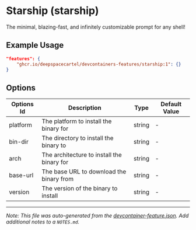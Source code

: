 
# Starship (starship)

The minimal, blazing-fast, and infinitely customizable prompt for any shell!

## Example Usage

```json
"features": {
    "ghcr.io/deepspacecartel/devcontainers-features/starship:1": {}
}
```

## Options

| Options Id | Description | Type | Default Value |
|-----|-----|-----|-----|
| platform | The platform to install the binary for | string | - |
| bin-dir | The directory to install the binary to | string | - |
| arch | The architecture to install the binary for | string | - |
| base-url | The base URL to download the binary from | string | - |
| version | The version of the binary to install | string | - |



---

_Note: This file was auto-generated from the [devcontainer-feature.json](devcontainer-feature.json).  Add additional notes to a `NOTES.md`._

